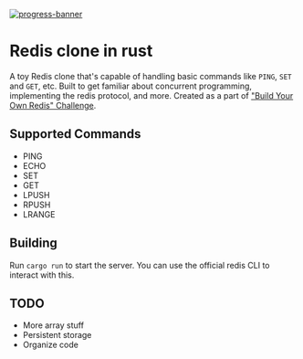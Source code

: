 [![progress-banner](https://app.codecrafters.io/progress/redis/9d77ff4d-47c9-42ef-b43b-819fee3d0980)](https://app.codecrafters.io/users/ujjwal-kr)

# Redis clone in rust

A toy Redis clone that's capable of handling
basic commands like `PING`, `SET` and `GET`, etc. Built to get familiar about
concurrent programming, implementing the redis protocol, and more. Created as a part of ["Build Your Own Redis" Challenge](https://codecrafters.io/challenges/redis).

## Supported Commands
- PING
- ECHO
- SET
- GET
- LPUSH
- RPUSH
- LRANGE

## Building

Run `cargo run` to start the server. You can use the official redis CLI to interact with this.

## TODO
- More array stuff
- Persistent storage
- Organize code
